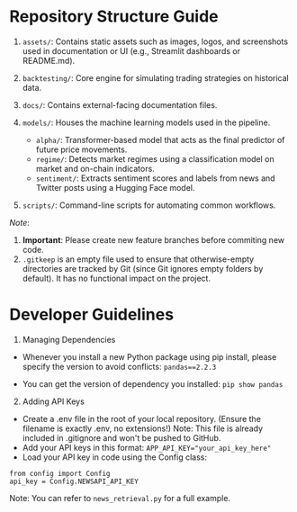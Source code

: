 # Repository Structure Guide

1. `assets/`:
   Contains static assets such as images, logos, and screenshots used in documentation or UI (e.g., Streamlit dashboards or README.md).

2. `backtesting/`:
   Core engine for simulating trading strategies on historical data.

3. `docs/`:
   Contains external-facing documentation files.

4. `models/`:
   Houses the machine learning models used in the pipeline.

   - `alpha/`: Transformer-based model that acts as the final predictor of future price movements.
   - `regime/`: Detects market regimes using a classification model on market and on-chain indicators.
   - `sentiment/`: Extracts sentiment scores and labels from news and Twitter posts using a Hugging Face model.

5. `scripts/`:
   Command-line scripts for automating common workflows.

_Note_:

1. **Important**: Please create new feature branches before commiting new code.
2. `.gitkeep` is an empty file used to ensure that otherwise-empty directories are tracked by Git (since Git ignores empty folders by default). It has no functional impact on the project.

# Developer Guidelines

1. Managing Dependencies

- Whenever you install a new Python package using pip install, please specify the version to avoid conflicts: `pandas==2.2.3`

- You can get the version of dependency you installed: `pip show pandas`

2. Adding API Keys

- Create a .env file in the root of your local repository. (Ensure the filename is exactly .env, no extensions!)
  Note: This file is already included in .gitignore and won't be pushed to GitHub.
- Add your API keys in this format:
  `APP_API_KEY="your_api_key_here"`
- Load your API key in code using the Config class:

```
from config import Config
api_key = Config.NEWSAPI_API_KEY
```

Note: You can refer to `news_retrieval.py` for a full example.
